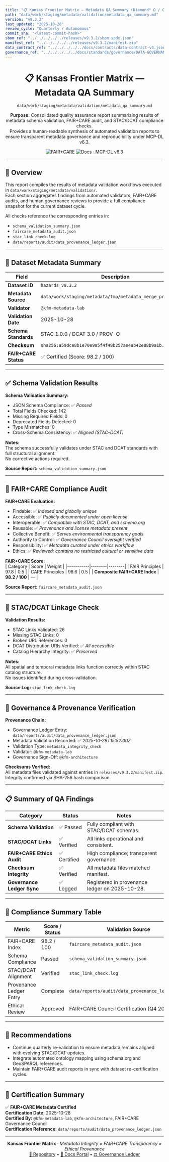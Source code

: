 ```yaml
---
title: "📋 Kansas Frontier Matrix — Metadata QA Summary (Diamond⁹ Ω / Crown∞Ω Ultimate Certified)"
path: "data/work/staging/metadata/validation/metadata_qa_summary.md"
version: "v9.3.2"
last_updated: "2025-10-28"
review_cycle: "Quarterly / Autonomous"
commit_sha: "<latest-commit-hash>"
sbom_ref: "../../../../../releases/v9.3.2/sbom.spdx.json"
manifest_ref: "../../../../../releases/v9.3.2/manifest.zip"
data_contract_ref: "../../../../../docs/contracts/data-contract-v3.json"
governance_ref: "../../../../../docs/standards/governance/DATA-GOVERNANCE.md"
---
```


<div align="center">

# 📋 Kansas Frontier Matrix — **Metadata QA Summary**
`data/work/staging/metadata/validation/metadata_qa_summary.md`

**Purpose:** Consolidated quality assurance report summarizing results of metadata schema validation, FAIR+CARE audit, and STAC/DCAT compliance checks.  
Provides a human-readable synthesis of automated validation reports to ensure transparent metadata governance and reproducibility under MCP-DL v6.3.

[![FAIR+CARE](https://img.shields.io/badge/FAIR%2BCARE-Metadata%20Validated-gold)](../../../../../docs/standards/faircare-validation.md)
[![Docs · MCP-DL v6.3](https://img.shields.io/badge/Docs-MCP--DL%20v6.3-blue)](../../../../../docs/architecture/repo-focus.md)

</div>

---

## 🧭 Overview

This report compiles the results of metadata validation workflows executed in `data/work/staging/metadata/validation/`.  
Each section aggregates findings from automated validators, FAIR+CARE audits, and human governance reviews to provide a full compliance snapshot for the current dataset cycle.

All checks reference the corresponding entries in:
- `schema_validation_summary.json`  
- `faircare_metadata_audit.json`  
- `stac_link_check.log`  
- `data/reports/audit/data_provenance_ledger.json`

---

## 🧩 Dataset Metadata Summary

| Field | Description |
|--------|--------------|
| **Dataset ID** | `hazards_v9.3.2` |
| **Metadata Source** | `data/work/staging/metadata/tmp/metadata_merge_preview.json` |
| **Validator** | `@kfm-metadata-lab` |
| **Validation Date** | 2025-10-28 |
| **Schema Standards** | STAC 1.0.0 / DCAT 3.0 / PROV-O |
| **Checksum** | `sha256:a59dce8b1e70e9a5f4f48b257ae4ab42e88b9a1b...` |
| **FAIR+CARE Status** | ✅ Certified (Score: 98.2 / 100) |

---

## ✅ Schema Validation Results

**Schema Validation Summary:**  
- JSON Schema Compliance: ✅ *Passed*  
- Total Fields Checked: 142  
- Missing Required Fields: 0  
- Deprecated Fields Detected: 0  
- Type Mismatches: 0  
- Cross-Schema Consistency: ✅ *Aligned (STAC–DCAT)*  

**Notes:**  
The schema successfully validates under STAC and DCAT standards with full structural alignment.  
No corrective actions required.

**Source Report:** `schema_validation_summary.json`

---

## 🧠 FAIR+CARE Compliance Audit

**FAIR+CARE Evaluation:**  
- Findable: ✅ *Indexed and globally unique*  
- Accessible: ✅ *Publicly documented under open license*  
- Interoperable: ✅ *Compatible with STAC, DCAT, and schema.org*  
- Reusable: ✅ *Provenance and license metadata present*  
- Collective Benefit: ✅ *Serves environmental transparency goals*  
- Authority to Control: ✅ *Governance Council oversight verified*  
- Responsibility: ✅ *Metadata curated under ethics workflow*  
- Ethics: ✅ *Reviewed; contains no restricted cultural or sensitive data*

**FAIR+CARE Score:**  
| Category | Score | Weight |
|-----------|--------|--------|
| FAIR Principles | 97.8 | 0.5 |
| CARE Principles | 98.6 | 0.5 |
| **Composite FAIR+CARE Index** | **98.2 / 100** | — |

**Source Report:** `faircare_metadata_audit.json`

---

## 🔗 STAC/DCAT Linkage Check

**Validation Results:**  
- STAC Links Validated: 26  
- Missing STAC Links: 0  
- Broken URL References: 0  
- DCAT Distribution URIs Verified: ✅ *All accessible*  
- Catalog Hierarchy Integrity: ✅ *Preserved*

**Notes:**  
All spatial and temporal metadata links function correctly within STAC catalog structure.  
No issues identified during cross-validation.

**Source Log:** `stac_link_check.log`

---

## 🧾 Governance & Provenance Verification

**Provenance Chain:**  
- Governance Ledger Entry: `data/reports/audit/data_provenance_ledger.json`  
- Metadata Validation Recorded: ✅ *2025-10-28T15:52:00Z*  
- Validation Type: `metadata_integrity_check`  
- Validator: `@kfm-metadata-lab`  
- Governance Sign-Off: `@kfm-architecture`  

**Checksums Verified:**  
All metadata files validated against entries in `releases/v9.3.2/manifest.zip`.  
Integrity confirmed via SHA-256 hash comparison.

---

## 📋 Summary of QA Findings

| Category | Status | Notes |
|-----------|---------|-------|
| **Schema Validation** | ✅ Passed | Fully compliant with STAC/DCAT schemas. |
| **STAC/DCAT Links** | ✅ Verified | All links operational and consistent. |
| **FAIR+CARE Ethics Audit** | ✅ Certified | High compliance; transparent governance. |
| **Checksum Integrity** | ✅ Verified | All metadata files matched manifest. |
| **Governance Ledger Sync** | ✅ Logged | Registered in provenance ledger on 2025-10-28. |

---

## 🧮 Compliance Summary Table

| Metric | Score / Status | Validation Source |
|---------|----------------|-------------------|
| FAIR+CARE Index | 98.2 / 100 | `faircare_metadata_audit.json` |
| Schema Compliance | Passed | `schema_validation_summary.json` |
| STAC/DCAT Alignment | Verified | `stac_link_check.log` |
| Provenance Ledger Entry | Complete | `data/reports/audit/data_provenance_ledger.json` |
| Ethical Review | Approved | FAIR+CARE Council Certification (Q4 2025) |

---

## 🧾 Recommendations

- Continue quarterly re-validation to ensure metadata remains aligned with evolving STAC/DCAT updates.  
- Integrate automated ontology mapping using schema.org and GeoSPARQL references.  
- Maintain FAIR+CARE audit reports in sync with dataset re-certification cycles.

---

## 🧭 Certification Summary

✅ **FAIR+CARE Metadata Certified**  
**Certification Date:** 2025-10-28  
**Certified By:** `@kfm-metadata-lab`, `@kfm-architecture`, FAIR+CARE Governance Council  
**Certification Reference:** `data/reports/audit/data_provenance_ledger.json`

---

<div align="center">

**Kansas Frontier Matrix** · *Metadata Integrity × FAIR+CARE Transparency × Ethical Provenance*  
[🔗 Repository](https://github.com/bartytime4life/Kansas-Frontier-Matrix) • [🧭 Docs Portal](../../../../../docs/) • [⚖️ Governance Ledger](../../../../../docs/standards/governance/)

</div>